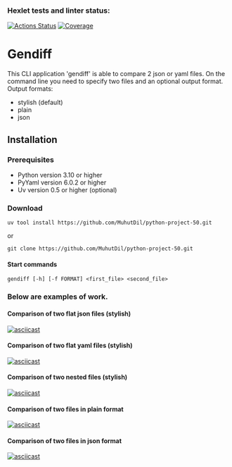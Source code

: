 ### Hexlet tests and linter status:
[![Actions Status](https://github.com/MuhutDil/python-project-50/actions/workflows/hexlet-check.yml/badge.svg)](https://github.com/MuhutDil/python-project-50/actions)
[![Coverage](https://sonarcloud.io/api/project_badges/measure?project=MuhutDil_python-project-50&metric=coverage)](https://sonarcloud.io/summary/new_code?id=MuhutDil_python-project-50)

# Gendiff

This CLI application 'gendiff' is able to compare 2 json or yaml files.
On the command line you need to specify two files and an optional output format. \
Output formats: 
- stylish (default)
- plain
- json

## Installation
### Prerequisites
- Python version 3.10 or higher
- PyYaml version 6.0.2 or higher
- Uv version 0.5 or higher (optional)

### Download
    uv tool install https://github.com/MuhutDil/python-project-50.git
or

    git clone https://github.com/MuhutDil/python-project-50.git
 
#### Start commands
```gendiff [-h] [-f FORMAT] <first_file> <second_file>```

### Below are examples of work.
#### Comparison of two flat json files (stylish)
[![asciicast](https://asciinema.org/a/728071.svg)](https://asciinema.org/a/728071)
#### Comparison of two flat yaml files (stylish)
[![asciicast](https://asciinema.org/a/728072.svg)](https://asciinema.org/a/728072)
#### Comparison of two nested files (stylish)
[![asciicast](https://asciinema.org/a/728073.svg)](https://asciinema.org/a/728073)
#### Comparison of two files in plain format
[![asciicast](https://asciinema.org/a/728074.svg)](https://asciinema.org/a/728074)
#### Comparison of two files in json format
[![asciicast](https://asciinema.org/a/728076.svg)](https://asciinema.org/a/728076)
